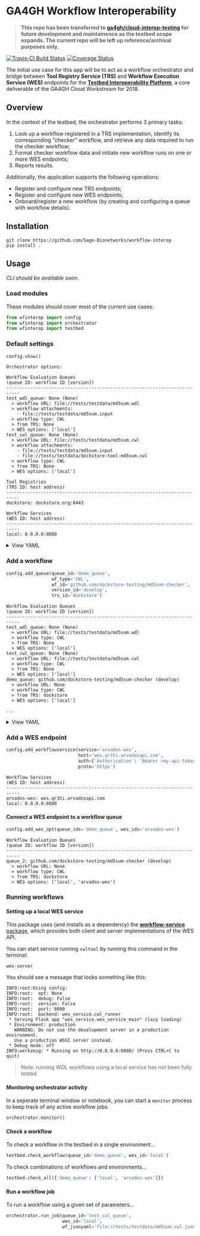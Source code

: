 # GA4GH Workflow Interoperability

> **This repo has been transferred to [ga4gh/cloud-interop-testing](https://github.com/ga4gh/cloud-interop-testing) for future development and maintainence as the testbed scope expands. The current repo will be left up reference/archival purposes only.**

[![Travis-CI Build Status](https://travis-ci.org/Sage-Bionetworks/workflow-interop.svg?branch=develop)](https://travis-ci.org/Sage-Bionetworks/workflow-interop.svg?branch=develop) 
[![Coverage Status](https://coveralls.io/repos/github/Sage-Bionetworks/workflow-interop/badge.svg?branch=develop)](https://coveralls.io/Sage-Bionetworks/workflow-interop?branch=develop)


The initial use case for this app will be to act as a workflow orchestrator and bridge between **Tool Registry Service (TRS)** and **Workflow Execution Service (WES)** endpoints for the [**Testbed Interoperability Platform**](https://docs.google.com/document/d/12Mq4v7o5VKF-DkFTQwsUQ-aWZ5aBeIcl_5YrhbaSv7M/edit?usp=sharing), a core deliverable of the GA4GH Cloud Workstream for 2018.

## Overview

In the context of the testbed, the orchestrator performs 3 primary tasks:

1. Look up a workflow registered in a TRS implementation, identify its corresponding "checker" workflow, and retrieve any data required to run the checker workflow;
2. Format checker workflow data and initiate new workflow runs on one or more WES endpoints;
3. Reports results.

Additionally, the application supports the following operations:

+ Register and configure new TRS endpoints;
+ Register and configure new WES endpoints;
+ Onboard/register a new workflow (by creating and configuring a queue with workflow details).

## Installation

```console
git clone https://github.com/Sage-Bionetworks/workflow-interop
pip install .
```


## Usage

*CLI should be available soon.*

### Load modules

These modules should cover most of the current use cases:

```python
from wfinterop import config
from wfinterop import orchestrator
from wfinterop import testbed
```

### Default settings

```python
config.show()
```

```console
Orchestrator options:

Workflow Evaluation Queues
(queue ID: workflow ID [version])
---------------------------------------------------------------------------
test_wdl_queue: None (None)
  > workflow URL: file://tests/testdata/md5sum.wdl
  > workflow attachments:
    - file://tests/testdata/md5sum.input
  > workflow type: CWL
  > from TRS: None
  > WES options: ['local']
test_cwl_queue: None (None)
  > workflow URL: file://tests/testdata/md5sum.cwl
  > workflow attachments:
    - file://tests/testdata/md5sum.input
    - file://tests/testdata/dockstore-tool-md5sum.cwl
  > workflow type: CWL
  > from TRS: None
  > WES options: ['local']

Tool Registries
(TRS ID: host address)
---------------------------------------------------------------------------
dockstore: dockstore.org:8443

Workflow Services
(WES ID: host address)
---------------------------------------------------------------------------
local: 0.0.0.0:8080
```

<details>

<summary>View YAML</summary>

```yaml
queues:
  test_cwl_queue:
    target_queue: null
    trs_id: null
    version_id: null
    wes_default: local
    wes_opts:
    - local
    workflow_attachments:
    - file://tests/testdata/md5sum.input
    - file://tests/testdata/dockstore-tool-md5sum.cwl
    workflow_id: null
    workflow_type: CWL
    workflow_url: file://tests/testdata/md5sum.cwl
  test_wdl_queue:
    target_queue: null
    trs_id: null
    version_id: null
    wes_default: local
    wes_opts:
    - local
    workflow_attachments:
    - file://tests/testdata/md5sum.input
    workflow_id: null
    workflow_type: CWL
    workflow_url: file://tests/testdata/md5sum.wdl
toolregistries:
  dockstore:
    auth:
      Authorization: ''
    host: dockstore.org:8443
    proto: https
workflowservices:
  local:
    auth:
      Authorization: ''
    host: 0.0.0.0:8080
    proto: http
```

</details>

### Add a workflow

```python
config.add_queue(queue_id='demo_queue',
                 wf_type='CWL',
                 wf_id='github.com/dockstore-testing/md5sum-checker',
                 version_id='develop',
                 trs_id='dockstore')
```

```console
Workflow Evaluation Queues
(queue ID: workflow ID [version])
---------------------------------------------------------------------------
test_wdl_queue: None (None)
  > workflow URL: file://tests/testdata/md5sum.wdl
  > workflow type: CWL
  > from TRS: None
  > WES options: ['local']
test_cwl_queue: None (None)
  > workflow URL: file://tests/testdata/md5sum.cwl
  > workflow type: CWL
  > from TRS: None
  > WES options: ['local']
demo_queue: github.com/dockstore-testing/md5sum-checker (develop)
  > workflow URL: None
  > workflow type: CWL
  > from TRS: dockstore
  > WES options: ['local']

...
```

<details>

<summary>View YAML</summary>

```yaml
demo_queue:
  target_queue: null
  trs_id: dockstore
  version_id: develop
  wes_default: local
  wes_opts:
  - local
  workflow_attachments: null
  workflow_id: github.com/dockstore-testing/md5sum-checker
  workflow_type: CWL
  workflow_url: null
```

</details>

### Add a WES endpoint

```python
config.add_workflowservice(service='arvados-wes',
                           host='wes.qr1hi.arvadosapi.com',
                           auth={'Authorization': 'Bearer <my-api-token>'},
                           proto='https')
```

```console
Workflow Services
(WES ID: host address)
---------------------------------------------------------------------------
arvados-wes: wes.qr1hi.arvadosapi.com
local: 0.0.0.0:8080
```

#### Connect a WES endpoint to a workflow queue

```python
config.add_wes_opt(queue_ids='demo_queue', wes_ids='arvados-wes')
```

```console
Workflow Evaluation Queues
(queue ID: workflow ID [version])
---------------------------------------------------------------------------
queue_2: github.com/dockstore-testing/md5sum-checker (develop)
  > workflow URL: None
  > workflow type: CWL
  > from TRS: dockstore
  > WES options: ['local', 'arvados-wes']
```

### Running workflows

#### Setting up a local WES service

This package uses (and installs as a dependency) the [**workflow-service** package](https://github.com/common-workflow-language/workflow-service), which provides both client and server implementations of the WES API.

You can start service running `cwltool` by running this command in the terminal:

```console
wes-server
```

You should see a message that looks something like this:

```console
INFO:root:Using config:
INFO:root:  opt: None
INFO:root:  debug: False
INFO:root:  version: False
INFO:root:  port: 8080
INFO:root:  backend: wes_service.cwl_runner
 * Serving Flask app "wes_service.wes_service_main" (lazy loading)
 * Environment: production
   WARNING: Do not use the development server in a production environment.
   Use a production WSGI server instead.
 * Debug mode: off
INFO:werkzeug: * Running on http://0.0.0.0:8080/ (Press CTRL+C to quit)
```

> Note: running WDL workflows using a local service has not been fully tested.

#### Monitoring orchestrator activity

In a seperate terminal window or notebook, you can start a `monitor` process to keep track of any active workflow jobs.

```python
orchestrator.monitor()
```
#### Check a workflow

To check a workflow in the testbed in a single environment...

```python
testbed.check_workflow(queue_id='demo_queue', wes_id='local')
```

To check combinations of workflows and environments...

```python
testbed.check_all({'demo_queue': ['local', 'arvados-wes']})
```

#### Run a workflow job

To run a workflow using a given set of parameters...

```python
orchestrator.run_job(queue_id='test_cwl_queue',
                     wes_id='local',
                     wf_jsonyaml='file://tests/testdata/md5sum.cwl.json')
```
